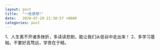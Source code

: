 ```yaml
---
layout: post
title:  "一些感想!"
date:   2020-07-20 21:30:57 +0800
categories: post
---
```


1、人生离不开诸多挫折，多读读悲剧，能让我们从低谷中走出来！
2、多学习基础，不要好高骛远，学贵在于精。
<!-- 3、感觉以后VR办公会有前景。 -->